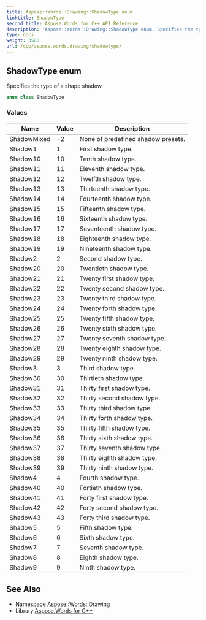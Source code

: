 ```yaml
---
title: Aspose::Words::Drawing::ShadowType enum
linktitle: ShadowType
second_title: Aspose.Words for C++ API Reference
description: 'Aspose::Words::Drawing::ShadowType enum. Specifies the type of a shape shadow in C++.'
type: docs
weight: 3500
url: /cpp/aspose.words.drawing/shadowtype/
---
```

## ShadowType enum


Specifies the type of a shape shadow.

```cpp
enum class ShadowType
```

### Values

| Name | Value | Description |
| --- | --- | --- |
| ShadowMixed | -2 | None of predefined shadow presets. |
| Shadow1 | 1 | First shadow type. |
| Shadow10 | 10 | Tenth shadow type. |
| Shadow11 | 11 | Eleventh shadow type. |
| Shadow12 | 12 | Twelfth shadow type. |
| Shadow13 | 13 | Thirteenth shadow type. |
| Shadow14 | 14 | Fourteenth shadow type. |
| Shadow15 | 15 | Fifteenth shadow type. |
| Shadow16 | 16 | Sixteenth shadow type. |
| Shadow17 | 17 | Seventeenth shadow type. |
| Shadow18 | 18 | Eighteenth shadow type. |
| Shadow19 | 19 | Nineteenth shadow type. |
| Shadow2 | 2 | Second shadow type. |
| Shadow20 | 20 | Twentieth shadow type. |
| Shadow21 | 21 | Twenty first shadow type. |
| Shadow22 | 22 | Twenty second shadow type. |
| Shadow23 | 23 | Twenty third shadow type. |
| Shadow24 | 24 | Twenty forth shadow type. |
| Shadow25 | 25 | Twenty fifth shadow type. |
| Shadow26 | 26 | Twenty sixth shadow type. |
| Shadow27 | 27 | Twenty seventh shadow type. |
| Shadow28 | 28 | Twenty eighth shadow type. |
| Shadow29 | 29 | Twenty ninth shadow type. |
| Shadow3 | 3 | Third shadow type. |
| Shadow30 | 30 | Thirtieth shadow type. |
| Shadow31 | 31 | Thirty first shadow type. |
| Shadow32 | 32 | Thirty second shadow type. |
| Shadow33 | 33 | Thirty third shadow type. |
| Shadow34 | 34 | Thirty forth shadow type. |
| Shadow35 | 35 | Thirty fifth shadow type. |
| Shadow36 | 36 | Thirty sixth shadow type. |
| Shadow37 | 37 | Thirty seventh shadow type. |
| Shadow38 | 38 | Thirty eighth shadow type. |
| Shadow39 | 39 | Thirty ninth shadow type. |
| Shadow4 | 4 | Fourth shadow type. |
| Shadow40 | 40 | Fortieth shadow type. |
| Shadow41 | 41 | Forty first shadow type. |
| Shadow42 | 42 | Forty second shadow type. |
| Shadow43 | 43 | Forty third shadow type. |
| Shadow5 | 5 | Fifth shadow type. |
| Shadow6 | 6 | Sixth shadow type. |
| Shadow7 | 7 | Seventh shadow type. |
| Shadow8 | 8 | Eighth shadow type. |
| Shadow9 | 9 | Ninth shadow type. |

## See Also

* Namespace [Aspose::Words::Drawing](../)
* Library [Aspose.Words for C++](../../)
